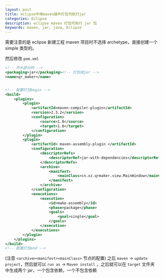 ```yaml
---
layout: post
title: eclipse中用maven插件打包可执行jar
categories: Eclipse
description: eclipse maven 打包可执行 jar 包
keywords: maven, jar, java, Eclipse
---
```


需要注意的是 eclipse 新建工程 maven 项目时不选择 archetype，直接创建一个 simple 类型的。

然后修改 `pom.xml`

```xml
<!-- 开头部分的 -->
<packaging>jar</packaging><!-- 打包成jar -->
<name>qr_maker</name>


<!-- 配置打包begin -->
<build>
    <plugins>
        <plugin>
            <artifactId>maven-compiler-plugin</artifactId>
            <version>2.3.2</version>
            <configuration>
                <source>1.8</source>
                <target>1.8</target>
            </configuration>
        </plugin>
        <plugin>
            <artifactId> maven-assembly-plugin </artifactId>
            <configuration>
                <descriptorRefs>
                    <descriptorRef>jar-with-dependencies</descriptorRef>
                </descriptorRefs>
                <archive>
                    <manifest>
                        <mainClass>cn.xz.qrmaker.view.MainWindow</mainClass>
                    </manifest>
                </archive>
            </configuration>
            <executions>
                <execution>
                    <id>make-assembly</id>
                    <phase>package</phase>
                    <goals>
                        <goal>single</goal>
                    </goals>
                </execution>
            </executions>
        </plugin>
    </plugins>
</build>
<!-- 配置打包end -->
```

(注意 `<archive><manifest><mainClass>` 节点的配置)
之后 `maven` -> `update project`，然后就可以 `run as` -> `Maven install` ，之后就可以在 `target` 文件夹中生成两个 jar，一个包含依赖，一个不包含依赖
